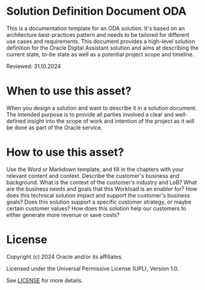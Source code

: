 # Solution Definition Document ODA
 
This is a documentation template for an ODA solution. It's based on an architecture best-practices pattern and needs to be tailored for different use cases and requirements.
This document provides a high-level solution definition for the Oracle Digital Assistant solution and aims at describing the current state, to-be state as well as a potential project scope and timeline.

Reviewed: 31.10.2024
 
# When to use this asset?
 
When you design a solution and want to describe it in a solution document.
The intended purpose is to provide all parties involved a clear and well-defined insight into the scope of work and intention of the project as it will be done as part of the Oracle service.
 
# How to use this asset?
 
Use the Word or Markdown template, and fill in the chapters with your relevant content and context.
Describe the customer's business and background. What is the context of the customer's industry and LoB? What are the business needs and goals that this Workload is an enabler for? How does this technical solution impact and support the customer's business goals? Does this solution support a specific customer strategy, or maybe certain customer values? How does this solution help our customers to either generate more revenue or save costs?
 
# License
 
Copyright (c) 2024 Oracle and/or its affiliates.
 
Licensed under the Universal Permissive License (UPL), Version 1.0.
 
See [LICENSE](https://github.com/oracle-devrel/technology-engineering/blob/main/LICENSE) for more details.
